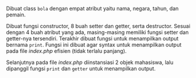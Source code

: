Dibuat class `bola` dengan empat atribut yaitu nama, negara, tahun, dan pemain. 

Dibuat fungsi constructor, 8 buah setter dan getter, serta destructor. Sesuai dengan 4 buah atribut yang ada, masing-masing memiliki fungsi setter dan getter-nya tersendiri. 
Terakhir dibuat fungsi untuk menampilkan output bernama `print`. Fungsi ini dibuat agar syntax untuk menampilkan output pada file _index.php_ efisien (tidak terlalu panjang).

Selanjutnya pada file _index.php_ diinstansiasi 2 objek mahasiswa, lalu dipanggil fungsi `print` dan `getter` untuk menampilkan output.
